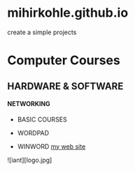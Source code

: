 # mihirkohle.github.io
create a simple projects
# Computer Courses
## HARDWARE & SOFTWARE
#### NETWORKING 
* BASIC COURSES 
+ WORDPAD
- WINWORD 
[my web site](https://www.iantindia.com/)

![iant][logo.jpg]

